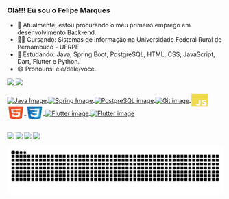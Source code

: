 ### Olá!!! Eu sou o Felipe Marques

- 🔭 Atualmente, estou procurando o meu primeiro emprego em desenvolvimento Back-end.
- 👨‍🎓 Cursando: Sistemas de Informação na Universidade Federal Rural de Pernambuco - UFRPE.
- 🌱 Estudando: Java, Spring Boot, PostgreSQL, HTML, CSS, JavaScript, Dart, Flutter e Python.
- 😄 Pronouns: ele/dele/você.

<div>
  <a href="https://github.com/felipemarques001">
  <img height="180em" src="https://github-readme-stats.vercel.app/api?username=felipemarques001&show_icons=true&theme=darcula&include_all_commits=true&count_private=true"/>
  <img height="180em" src="https://github-readme-stats.vercel.app/api/top-langs/?username=felipemarques001&layout=compact&langs_count=7&theme=darcula"/>
</div>
  
<div style="display: inline_block"><br>
  <img align="center" alt="Java Image" height="30" width="40" src="https://cdn.jsdelivr.net/gh/devicons/devicon/icons/java/java-original.svg">
  <img align="center" alt="Spring Image" height="30" width="40" src="https://cdn.jsdelivr.net/gh/devicons/devicon/icons/spring/spring-original.svg"> 
  <img align="center" alt="PostgreSQL image" height="30" width="40" src="https://cdn.jsdelivr.net/gh/devicons/devicon/icons/postgresql/postgresql-original.svg">
  <img align="center" alt="Git image" height="30" width="40" src="https://cdn.jsdelivr.net/gh/devicons/devicon/icons/git/git-original.svg">
  <img align="center" alt="JavaScript Image" height="30" width="40" src="https://raw.githubusercontent.com/devicons/devicon/master/icons/javascript/javascript-plain.svg">
  <img align="center" alt="HTML Image" height="30" width="40" src="https://raw.githubusercontent.com/devicons/devicon/master/icons/html5/html5-original.svg">
  <img align="center" alt="CSS Image" height="30" width="40" src="https://raw.githubusercontent.com/devicons/devicon/master/icons/css3/css3-original.svg">
  <img align="center" alt="Flutter image" height="30" width="40" src="https://cdn.jsdelivr.net/gh/devicons/devicon/icons/flutter/flutter-original.svg" />
  <img align="center" alt="Flutter image" height="30" width="40" src="https://cdn.jsdelivr.net/gh/devicons/devicon/icons/dart/dart-original.svg" />
</div>
  
##
  
<div>
  <a href="https://instagram.com/felipe_marques0102" target="_blank"><img src="https://img.shields.io/badge/-Instagram-%23E4405F?style=for-the-badge&logo=instagram&logoColor=white" target="_blank"></a>
  <a href = "mailto:felipemarquesgg@gmail.com"><img src="https://img.shields.io/badge/-Gmail-%23333?style=for-the-badge&logo=gmail&logoColor=white" target="_blank"></a>
  <a href="https://www.linkedin.com/in/felipe-marquess/" target="_blank"><img src="https://img.shields.io/badge/-LinkedIn-%230077B5?style=for-the-badge&logo=linkedin&logoColor=white" target="_blank"></a>
    <a href="https://felipemarques001.github.io" target="_blank"><img src="https://img.shields.io/badge/website-000000?style=for-the-badge&logo=About.me&logoColor=white" target="_blank"></a>

  ![Snake animation](https://github.com/felipemarques001/felipemarques001/blob/output/github-contribution-grid-snake.svg)

  </div>
